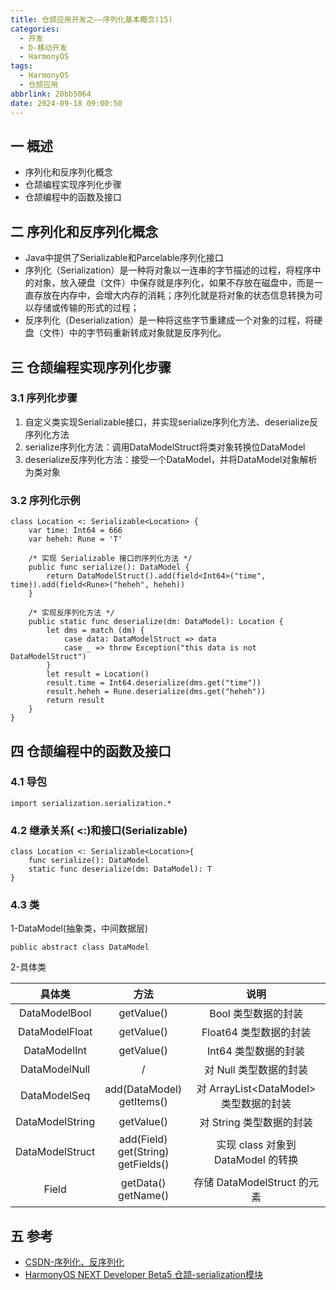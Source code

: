 ```yaml
---
title: 仓颉应用开发之——序列化基本概念(15)
categories:
  - 开发
  - D-移动开发
  - HarmonyOS
tags:
  - HarmonyOS
  - 仓颉应用
abbrlink: 20bb5064
date: 2024-09-18 09:00:50
---
```

## 一 概述

* 序列化和反序列化概念
* 仓颉编程实现序列化步骤
* 仓颉编程中的函数及接口

<!--more-->

## 二 序列化和反序列化概念

* Java中提供了Serializable和Parcelable序列化接口
* 序列化（Serialization）是一种将对象以一连串的字节描述的过程，将程序中的对象，放入硬盘（文件）中保存就是序列化，如果不存放在磁盘中，而是一直存放在内存中，会增大内存的消耗；序列化就是将对象的状态信息转换为可以存储或传输的形式的过程；
* 反序列化（Deserialization）是一种将这些字节重建成一个对象的过程，将硬盘（文件）中的字节码重新转成对象就是反序列化。

## 三 仓颉编程实现序列化步骤

### 3.1 序列化步骤

1. 自定义类实现Serializable接口，并实现serialize序列化方法、deserialize反序列化方法
2. serialize序列化方法：调用DataModelStruct将类对象转换位DataModel
3. deserialize反序列化方法：接受一个DataModel，并将DataModel对象解析为类对象

### 3.2 序列化示例

```
class Location <: Serializable<Location> {
    var time: Int64 = 666
    var heheh: Rune = 'T'

    /* 实现 Serializable 接口的序列化方法 */
    public func serialize(): DataModel {
        return DataModelStruct().add(field<Int64>("time", time)).add(field<Rune>("heheh", heheh))
    }

    /* 实现反序列化方法 */
    public static func deserialize(dm: DataModel): Location {
        let dms = match (dm) {
            case data: DataModelStruct => data
            case _ => throw Exception("this data is not DataModelStruct")
        }
        let result = Location()
        result.time = Int64.deserialize(dms.get("time"))
        result.heheh = Rune.deserialize(dms.get("heheh"))
        return result
    }
}
```

## 四 仓颉编程中的函数及接口

### 4.1 导包

```
import serialization.serialization.*
```

### 4.2 继承关系( <:)和接口(Serializable)

```
class Location <: Serializable<Location>{
    func serialize(): DataModel
    static func deserialize(dm: DataModel): T
}
```

### 4.3 类

1-DataModel(抽象类，中间数据层)

```
public abstract class DataModel
```

2-具体类

|     具体类      |                   方法                   |                  说明                   |
| :-------------: | :--------------------------------------: | :-------------------------------------: |
|  DataModelBool  |                getValue()                |           Bool 类型数据的封装           |
| DataModelFloat  |                getValue()                |         Float64 类型数据的封装          |
|  DataModelInt   |                getValue()                |          Int64 类型数据的封装           |
|  DataModelNull  |                    /                     |         对 Null 类型数据的封装          |
|  DataModelSeq   |       add(DataModel)<br>getItems()       | 对 ArrayList\<DataModel> 类型数据的封装 |
| DataModelString |                getValue()                |        对 String 类型数据的封装         |
| DataModelStruct | add(Field)<br>get(String)<br>getFields() |   实现 class 对象到 DataModel 的转换    |
|      Field      |          getData()<br>getName()          |       存储 DataModelStruct 的元素       |

## 五 参考

* [CSDN-序列化、反序列化](https://blog.csdn.net/qq_37432174/article/details/128045211)
* [HarmonyOS NEXT Developer Beta5 仓颉-serialization模块](https://developer.huawei.com/consumer/cn/doc/cangjie-guides-V5/serialization_package_functions-V5)